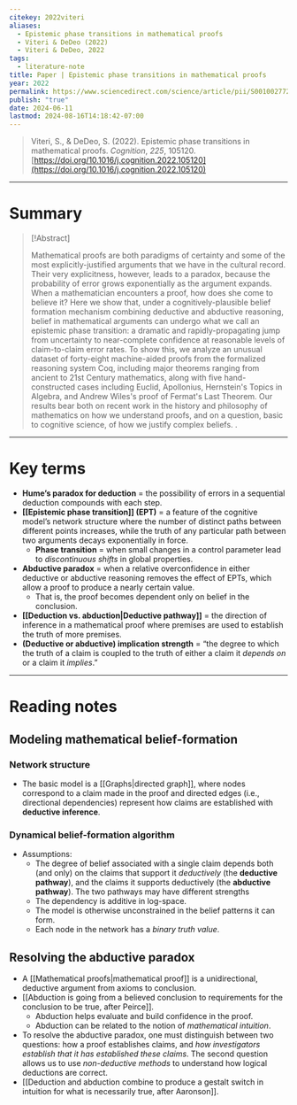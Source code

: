 ```yaml
---
citekey: 2022viteri
aliases:
  - Epistemic phase transitions in mathematical proofs
  - Viteri & DeDeo (2022)
  - Viteri & DeDeo, 2022
tags:
  - literature-note
title: Paper | Epistemic phase transitions in mathematical proofs
year: 2022
permalink: https://www.sciencedirect.com/science/article/pii/S0010027722001081
publish: "true"
date: 2024-06-11
lastmod: 2024-08-16T14:18:42-07:00
---
```

> Viteri, S., & DeDeo, S. (2022). Epistemic phase transitions in mathematical proofs. _Cognition_, _225_, 105120. [https://doi.org/10.1016/j.cognition.2022.105120](https://doi.org/10.1016/j.cognition.2022.105120)

---
# Summary

> [!Abstract]
>
> Mathematical proofs are both paradigms of certainty and some of the most explicitly-justified arguments that we have in the cultural record. Their very explicitness, however, leads to a paradox, because the probability of error grows exponentially as the argument expands. When a mathematician encounters a proof, how does she come to believe it? Here we show that, under a cognitively-plausible belief formation mechanism combining deductive and abductive reasoning, belief in mathematical arguments can undergo what we call an epistemic phase transition: a dramatic and rapidly-propagating jump from uncertainty to near-complete confidence at reasonable levels of claim-to-claim error rates. To show this, we analyze an unusual dataset of forty-eight machine-aided proofs from the formalized reasoning system Coq, including major theorems ranging from ancient to 21st Century mathematics, along with five hand-constructed cases including Euclid, Apollonius, Hernstein's Topics in Algebra, and Andrew Wiles's proof of Fermat's Last Theorem. Our results bear both on recent work in the history and philosophy of mathematics on how we understand proofs, and on a question, basic to cognitive science, of how we justify complex beliefs.
>.


---
# Key terms

- **Hume’s paradox for deduction** = the possibility of errors in a sequential deduction compounds with each step.
- **[[Epistemic phase transition]] (EPT)** = a feature of the cognitive model’s network structure where the number of distinct paths between different points increases, while the truth of any particular path between two arguments decays exponentially in force.
	- **Phase transition** = when small changes in a control parameter lead to *discontinuous shifts* in global properties.
- **Abductive paradox** = when a relative overconfidence in either deductive or abductive reasoning removes the effect of EPTs, which allow a proof to produce a nearly certain value.
	- That is, the proof becomes dependent only on belief in the conclusion.
- **[[Deduction vs. abduction|Deductive pathway]]** = the direction of inference in a mathematical proof where premises are used to establish the truth of more premises.
- **(Deductive or abductive) implication strength** = “the degree to which the truth of a claim is coupled to the truth of either a claim it *depends on* or a claim it *implies*.”

---
# Reading notes

## Modeling mathematical belief-formation

### Network structure

- The basic model is a [[Graphs|directed graph]], where nodes correspond to a claim made in the proof and directed edges (i.e., directional dependencies) represent how claims are established with **deductive inference**.
### Dynamical belief-formation algorithm

- Assumptions:
	- The degree of belief associated with a single claim depends both (and only) on the claims that support it *deductively* (the **deductive pathway**), and the claims it supports deductively (the **abductive pathway**). The two pathways may have different strengths
	- The dependency is additive in log-space.
	- The model is otherwise unconstrained in the belief patterns it can form. 
	- Each node in the network has a *binary truth value*.
## Resolving the abductive paradox

- A [[Mathematical proofs|mathematical proof]] is a unidirectional, deductive argument from axioms to conclusion. 
- [[Abduction is going from a believed conclusion to requirements for the conclusion to be true, after Peirce]]. 
	- Abduction helps evaluate and build confidence in the proof.
	- Abduction can be related to the notion of *mathematical intuition*.
- To resolve the abductive paradox, one must distinguish between two questions: how a proof establishes claims, and *how investigators establish that it has established these claims*. The second question allows us to use *non-deductive methods* to understand how logical deductions are correct.
- [[Deduction and abduction combine to produce a gestalt switch in intuition for what is necessarily true, after Aaronson]].